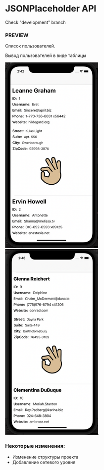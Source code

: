# JSONPlaceholder API

Check "development" branch




### PREVIEW


Список пользователей. 

Вывод пользователей в виде таблицы

<img src="Preview/5.png" width="300px" height="600px"> <img src="Preview/6.png" width="300px" height="600px">. 

### Некоторые изменения:
- Изменение структуры проекта
- Добавление сетевого уровня
